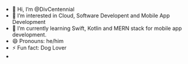 - 👋 Hi, I’m @DivCentennial
- 👀 I’m interested in Cloud, Software Developent and Mobile App Development
- 🌱 I’m currently learning Swift, Kotlin and MERN stack for mobile app development.
- 😄 Pronouns: he/him
- ⚡ Fun fact: Dog Lover
- 


<!---
DivCentennial/DivCentennial is a ✨ special ✨ repository because its `README.md` (this file) appears on your GitHub profile.
You can click the Preview link to take a look at your changes.
--->
